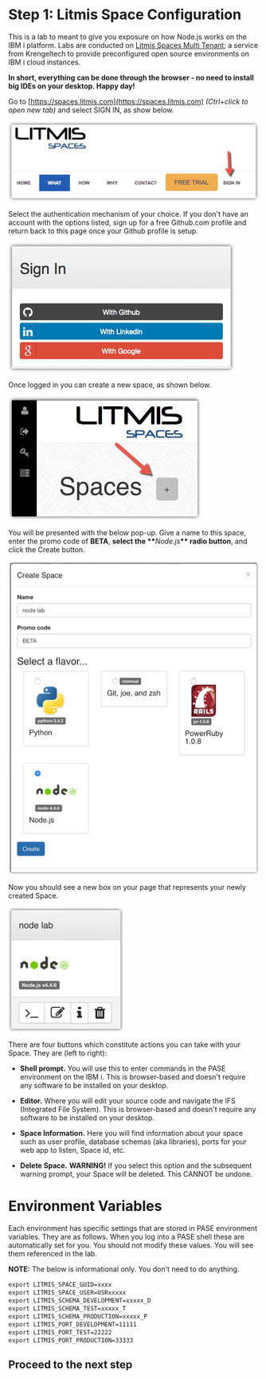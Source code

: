 # Step 1: Litmis Space Configuration

This is a lab to meant to give you exposure on how Node.js works on the IBM i platform. Labs are conducted on [Litmis Spaces Multi Tenant](http://litmis.com/spaces); a service from Krengeltech to provide preconfigured open source environments on IBM i cloud instances.

**In short, everything can be done through the browser - no need to install big IDEs on your desktop. Happy day!**

Go to [https://spaces.litmis.com](https://spaces.litmis.com) _\(Ctrl+click to open new tab\)_ and select SIGN IN, as show below.

![image alt text](img/image_0.png)

Select the authentication mechanism of your choice. If you don't have an account with the options listed, sign up for a free Github.com profile and return back to this page once your Github profile is setup.

![image alt text](img/image_1.png)

Once logged in you can create a new space, as shown below.

![image alt text](img/image_2.png)

You will be presented with the below pop-up. Give a name to this space, enter the promo code of **BETA**, **select the \*\***_Node.js_**\*\* radio button**, and click the Create button.

![image alt text](img/image_3.png)

Now you should see a new box on your page that represents your newly created Space.

![image alt text](img/image_4.png)

There are four buttons which constitute actions you can take with your Space. They are \(left to right\):

* **Shell prompt.** You will use this to enter commands in the PASE environment on the IBM i. This is browser-based and doesn't require any software to be installed on your desktop.

* **Editor.** Where you will edit your source code and navigate the IFS \(Integrated File System\). This is browser-based and doesn't require any software to be installed on your desktop.

* **Space Information.** Here you will find information about your space such as user profile, database schemas \(aka libraries\), ports for your web app to listen, Space id, etc.

* **Delete Space.** **WARNING!** If you select this option and the subsequent warning prompt, your Space will be deleted. This CANNOT be undone.

# Environment Variables

Each environment has specific settings that are stored in PASE environment variables.  They are as follows.  When you log into a PASE shell these are automatically set for you.  You should not modify these values.  You will see them referenced in the lab.

**NOTE:** The below is informational only.  You don't need to do anything.

```
export LITMIS_SPACE_GUID=xxxx
export LITMIS_SPACE_USER=USRxxxxx
export LITMIS_SCHEMA_DEVELOPMENT=xxxxx_D
export LITMIS_SCHEMA_TEST=xxxxx_T
export LITMIS_SCHEMA_PRODUCTION=xxxxx_P
export LITMIS_PORT_DEVELOPMENT=11111
export LITMIS_PORT_TEST=22222
export LITMIS_PORT_PRODUCTION=33333
```

## Proceed to the next step
